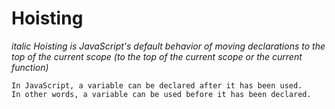 # Hoisting

_italic Hoisting is JavaScript's default behavior of moving declarations to the top of the current scope (to the top of the current scope or the current function)_


    In JavaScript, a variable can be declared after it has been used. 
    In other words, a variable can be used before it has been declared.